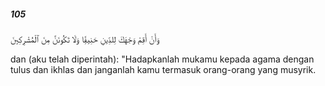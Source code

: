 ##### 105

<span class="ayah">وَأَنْ أَقِمْ وَجْهَكَ لِلدِّينِ حَنِيفًۭا وَلَا تَكُونَنَّ مِنَ ٱلْمُشْرِكِينَ</span>

<span class="ayah_translation">dan (aku telah diperintah): "Hadapkanlah mukamu kepada agama dengan tulus dan ikhlas dan janganlah kamu termasuk orang-orang yang musyrik.</span>
